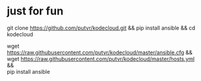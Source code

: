 # just for fun

git clone https://github.com/putvr/kodecloud.git && pip install ansible && cd kodecloud

wget https://raw.githubusercontent.com/putvr/kodecloud/master/ansible.cfg && \
wget https://raw.githubusercontent.com/putvr/kodecloud/master/hosts.yml && \
pip install ansible 

